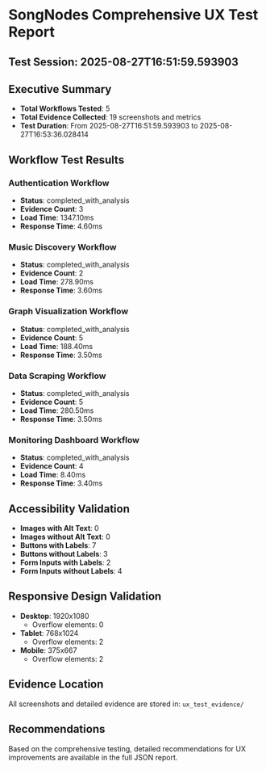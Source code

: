 # SongNodes Comprehensive UX Test Report

## Test Session: 2025-08-27T16:51:59.593903

## Executive Summary
- **Total Workflows Tested**: 5
- **Total Evidence Collected**: 19 screenshots and metrics
- **Test Duration**: From 2025-08-27T16:51:59.593903 to 2025-08-27T16:53:36.028414

## Workflow Test Results

### Authentication Workflow
- **Status**: completed_with_analysis
- **Evidence Count**: 3
- **Load Time**: 1347.10ms
- **Response Time**: 4.60ms

### Music Discovery Workflow
- **Status**: completed_with_analysis
- **Evidence Count**: 2
- **Load Time**: 278.90ms
- **Response Time**: 3.60ms

### Graph Visualization Workflow
- **Status**: completed_with_analysis
- **Evidence Count**: 5
- **Load Time**: 188.40ms
- **Response Time**: 3.50ms

### Data Scraping Workflow
- **Status**: completed_with_analysis
- **Evidence Count**: 5
- **Load Time**: 280.50ms
- **Response Time**: 3.50ms

### Monitoring Dashboard Workflow
- **Status**: completed_with_analysis
- **Evidence Count**: 4
- **Load Time**: 8.40ms
- **Response Time**: 3.40ms

## Accessibility Validation
- **Images with Alt Text**: 0
- **Images without Alt Text**: 0
- **Buttons with Labels**: 7
- **Buttons without Labels**: 3
- **Form Inputs with Labels**: 2
- **Form Inputs without Labels**: 4

## Responsive Design Validation
- **Desktop**: 1920x1080
  - Overflow elements: 0
- **Tablet**: 768x1024
  - Overflow elements: 2
- **Mobile**: 375x667
  - Overflow elements: 2

## Evidence Location
All screenshots and detailed evidence are stored in: `ux_test_evidence/`

## Recommendations
Based on the comprehensive testing, detailed recommendations for UX improvements are available in the full JSON report.
